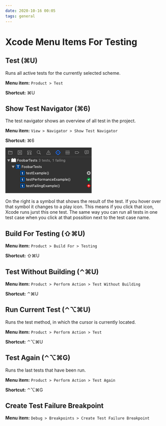 ```yaml
---
date: 2020-10-16 00:05
tags: general
---
```


# Xcode Menu Items For Testing
 
## Test (⌘U)
 
 Runs all active tests for the currently selected scheme.

**Menu item:**  `Product > Test`

**Shortcut:**  ⌘U

## Show Test Navigator (⌘6)

The test navigator shows an overview of all test in the project.

**Menu item:**  `View > Navigator > Show Test Navigator`

**Shortcut:**  ⌘6

![](../../images/test_navigator.png)

On the right is a symbol that shows the result of the test. If you hover over that symbol it changes to a play icon. This means if you click that icon, Xcode runs jurst this one test. The same way you can run all tests in one test case when you click at that possition next to the test case name.

## Build For Testing (⇧⌘U)

**Menu item:**  `Product > Build For > Testing`

**Shortcut:**  ⇧⌘U

## Test Without Building (⌃⌘U)

**Menu item:**  `Product > Perform Action > Test Without Building`

**Shortcut:**  ⌃⌘U

## Run Current Test (⌃⌥⌘U)

Runs the test method, in which the cursor is currently located.

**Menu item:**  `Product > Perform Action > Test`

**Shortcut:**  ⌃⌥⌘U

## Test Again (⌃⌥⌘G)

Runs the last tests that have been run.

**Menu item:**  `Product > Perform Action > Test Again`

**Shortcut:**  ⌃⌥⌘G

## Create Test Failure Breakpoint

**Menu item:**  `Debug > Breakpoints > Create Test Failure Breakpoint`
